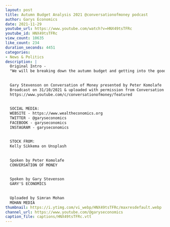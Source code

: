 ```yaml
---
layout: post
title: Autumn Budget Analysis 2021 @conversationofmoney podcast
author: Garys Economics
date: 2021-11-29
youtube_url: https://www.youtube.com/watch?v=HNX49tsTFRc
youtube_id: HNX49tsTFRc
view_count: 10635
like_count: 234
duration_seconds: 4451
categories:
- News & Politics
description: |
  Original Intro - 
  "We will be breaking down the autumn budget and getting into the good, the bad and the ugly. What does the autumn budget mean for you, your family, your business. If you're confused about what the autumn budget, this is for you."
  
  
  Gary Stevenson on Conversation of Money presented by Peter Komolafe
  Broadcast on 31/10/2021 & uploaded with permission from Conversation of Money
  https://www.youtube.com/c/conversationofmoney/featured
  
  
  SOCIAL MEDIA:
  WEBSITE - https://www.wealtheconomics.org
  TWITTER - @garyseconomics
  FACEBOOK - garyseconomics
  INSTAGRAM - garyseconomics
  
  
  STOCK FROM:
  Kelly Sikkema on Unsplash
  
  
  Spoken by Peter Komolafe
  CONVERSATION OF MONEY
  
  
  Spoken by Gary Stevenson
  GARY'S ECONOMICS
  
  
  Uploaded by Simran Mohan 
  MOHAN MEDIA
thumbnail: https://i.ytimg.com/vi_webp/HNX49tsTFRc/maxresdefault.webp
channel_url: https://www.youtube.com/@garyseconomics
caption_file: captions/HNX49tsTFRc.vtt
---
```

